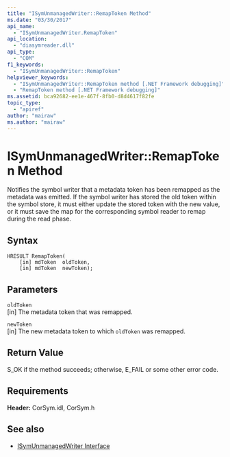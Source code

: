 ```yaml
---
title: "ISymUnmanagedWriter::RemapToken Method"
ms.date: "03/30/2017"
api_name: 
  - "ISymUnmanagedWriter.RemapToken"
api_location: 
  - "diasymreader.dll"
api_type: 
  - "COM"
f1_keywords: 
  - "ISymUnmanagedWriter::RemapToken"
helpviewer_keywords: 
  - "ISymUnmanagedWriter::RemapToken method [.NET Framework debugging]"
  - "RemapToken method [.NET Framework debugging]"
ms.assetid: bca92682-ee1e-467f-8fb0-d8d4617f82fe
topic_type: 
  - "apiref"
author: "mairaw"
ms.author: "mairaw"
---
```

# ISymUnmanagedWriter::RemapToken Method
Notifies the symbol writer that a metadata token has been remapped as the metadata was emitted. If the symbol writer has stored the old token within the symbol store, it must either update the stored token with the new value, or it must save the map for the corresponding symbol reader to remap during the read phase.  
  
## Syntax  
  
```  
HRESULT RemapToken(  
    [in] mdToken  oldToken,  
    [in] mdToken  newToken);  
```  
  
## Parameters  
 `oldToken`  
 [in] The metadata token that was remapped.  
  
 `newToken`  
 [in] The new metadata token to which `oldToken` was remapped.  
  
## Return Value  
 S_OK if the method succeeds; otherwise, E_FAIL or some other error code.  
  
## Requirements  
 **Header:** CorSym.idl, CorSym.h  
  
## See also
- [ISymUnmanagedWriter Interface](../../../../docs/framework/unmanaged-api/diagnostics/isymunmanagedwriter-interface.md)

